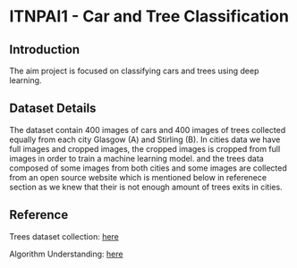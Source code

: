 # ITNPAI1 - Car and Tree Classification

## Introduction

The aim project is focused on classifying cars and trees using deep learning.

## Dataset Details

The dataset contain 400 images of cars and 400 images of trees collected equally from each city Glasgow (A) and Stirling (B). In cities data we have full images and cropped images, the cropped images is cropped from full images in order to train a machine learning model. and the trees data composed of some images from both cities and some images are collected from an open source website which is mentioned below in referenece section as we knew that their is not enough amount of trees exits in cities. 

## Reference

Trees dataset collection: [here](https://images.cv/download/tree/664/CALL_FROM_SEARCH/%22tree%22)

Algorithm Understanding: [here](https://www.analyticsvidhya.com/blog/2020/10/create-image-classification-model-python-keras/)
